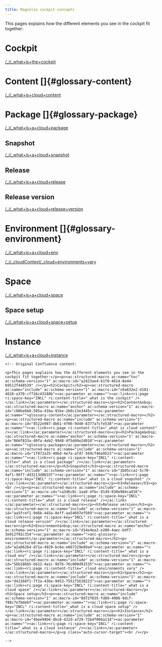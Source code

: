 ```yaml
---
title: Magnolia cockpit concepts
---
```


This pages explains how the different elements you see in the cockpit
fit together:

[](!toc)

Cockpit
=======

[/\_i/\_what+is+the+cockpit](!include)

Content []{#glossary-content}
=============================

[/\_i/\_what+is+cloud+content](!include)

Package []{#glossary-package}
=============================

[/\_i/\_what+is+a+cloud+package](!include)

Snapshot
--------

[/\_i/\_what+is+a+cloud+snapshot](!include)

Release
-------

[/\_i/\_what+is+a+cloud+release](!include)

Release version
---------------

[/\_i/\_what+is+a+cloud+release+version](!include)

Environment []{#glossary-environment}
=====================================

[/\_i/\_what+is+a+cloud+env](!include)

[/\_i/\_cloudContext/\_cloud+environments+vary](!include)

Space
=====

[/\_i/\_what+is+a+cloud+space](!include)

Space setup
-----------

[/\_i/\_what+is+a+cloud+space+setup](!include)

Instance
========

[/\_i/\_what+is+a+cloud+instance](!include)

```{=html}
<!-- Original Confluence content:

<p>This pages explains how the different elements you see in the cockpit fit together:</p><p><ac:structured-macro ac:name="toc" ac:schema-version="1" ac:macro-id="a2423aed-b1f0-4614-8e44-69512f448539" /></p><h2>Cockpit</h2><p><ac:structured-macro ac:name="include" ac:schema-version="1" ac:macro-id="c0a632e2-d181-4628-a370-cf716c43180b"><ac:parameter ac:name=""><ac:link><ri:page ri:space-key="INCL" ri:content-title="_what is the cockpit" /></ac:link></ac:parameter></ac:structured-macro></p><h2>Content&nbsp; <ac:structured-macro ac:name="anchor" ac:schema-version="1" ac:macro-id="c86bebb8-585a-41ba-91be-2b0c13e3445c"><ac:parameter ac:name="">glossary-content</ac:parameter></ac:structured-macro></h2><p><ac:structured-macro ac:name="include" ac:schema-version="1" ac:macro-id="8522e987-4b61-4f06-9d40-8377a7cfe538"><ac:parameter ac:name=""><ac:link><ri:page ri:content-title="_what is cloud content" /></ac:link></ac:parameter></ac:structured-macro></p><h2>Package&nbsp; <ac:structured-macro ac:name="anchor" ac:schema-version="1" ac:macro-id="866f833a-d0fa-4eb2-99d8-4f5dd4e2d010"><ac:parameter ac:name="">glossary-package</ac:parameter></ac:structured-macro></h2><p><ac:structured-macro ac:name="include" ac:schema-version="1" ac:macro-id="1f072a35-40bd-4e7a-afd7-569cf46a9523"><ac:parameter ac:name=""><ac:link><ri:page ri:space-key="INCL" ri:content-title="_what is a cloud package" /></ac:link></ac:parameter></ac:structured-macro></p><h3>Snapshot</h3><p><ac:structured-macro ac:name="include" ac:schema-version="1" ac:macro-id="1b05cca2-5c70-4af1-96f7-dd3213d8633f"><ac:parameter ac:name=""><ac:link><ri:page ri:space-key="INCL" ri:content-title="_what is a cloud snapshot" /></ac:link></ac:parameter></ac:structured-macro></p><h3>Release</h3><p><br /></p><p><ac:structured-macro ac:name="include" ac:schema-version="1" ac:macro-id="ca3d6c0c-1aa9-4fbc-9149-830e984ca816"><ac:parameter ac:name=""><ac:link><ri:page ri:space-key="INCL" ri:content-title="_what is a cloud release" /></ac:link></ac:parameter></ac:structured-macro></p><h3>Release version</h3><p><ac:structured-macro ac:name="include" ac:schema-version="1" ac:macro-id="aa5fcef1-9d6b-445a-8eff-aa54697ef569"><ac:parameter ac:name=""><ac:link><ri:page ri:space-key="INCL" ri:content-title="_what is a cloud release version" /></ac:link></ac:parameter></ac:structured-macro></p><h2>Environment&nbsp;<ac:structured-macro ac:name="anchor" ac:schema-version="1" ac:macro-id="d14e4ea2-e200-4aec-bdf7-3e912f92c354"><ac:parameter ac:name="">anc-glossary-environment</ac:parameter></ac:structured-macro></h2><p><ac:structured-macro ac:name="include" ac:schema-version="1" ac:macro-id="a2a86264-d71a-4929-bc6e-e667329e89a4"><ac:parameter ac:name=""><ac:link><ri:page ri:space-key="INCL" ri:content-title="_what is a cloud env" /></ac:link></ac:parameter></ac:structured-macro></p><p><ac:structured-macro ac:name="include" ac:schema-version="1" ac:macro-id="5bb186b5-bb22-4a1c-9d7b-76c000d91535"><ac:parameter ac:name=""><ac:link><ri:page ri:content-title="_cloud environments vary" /></ac:link></ac:parameter></ac:structured-macro></p><h2>Space</h2><p><ac:structured-macro ac:name="include" ac:schema-version="1" ac:macro-id="d42268f1-7f2a-43be-9453-755175638223"><ac:parameter ac:name=""><ac:link><ri:page ri:space-key="INCL" ri:content-title="_what is a cloud space" /></ac:link></ac:parameter></ac:structured-macro></p><h3>Space setup</h3><p><ac:structured-macro ac:name="include" ac:schema-version="1" ac:macro-id="0d72f035-fd89-4906-9dcf-f88c7ef8debf"><ac:parameter ac:name=""><ac:link><ri:page ri:space-key="INCL" ri:content-title="_what is a cloud space setup" /></ac:link></ac:parameter></ac:structured-macro></p><h2>Instance</h2><p><ac:structured-macro ac:name="include" ac:schema-version="1" ac:macro-id="4bee94b6-dbc8-422d-a729-72b4f066a11d"><ac:parameter ac:name=""><ac:link><ri:page ri:space-key="INCL" ri:content-title="_what is a cloud instance" /></ac:link></ac:parameter></ac:structured-macro></p><p class="auto-cursor-target"><br /></p>

-->
```
